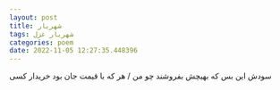 ```yaml
---
layout: post
title: شهریار
tags: شهریار غزل
categories: poem
date: 2022-11-05 12:27:35.448396
---
```


سودش این بس که بهیچش بفروشند چو من / هر که با قیمت جان بود خریدار کسی